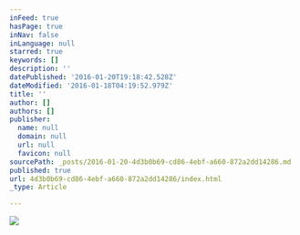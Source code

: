```yaml
---
inFeed: true
hasPage: true
inNav: false
inLanguage: null
starred: true
keywords: []
description: ''
datePublished: '2016-01-20T19:18:42.528Z'
dateModified: '2016-01-18T04:19:52.979Z'
title: ''
author: []
authors: []
publisher:
  name: null
  domain: null
  url: null
  favicon: null
sourcePath: _posts/2016-01-20-4d3b0b69-cd86-4ebf-a660-872a2dd14286.md
published: true
url: 4d3b0b69-cd86-4ebf-a660-872a2dd14286/index.html
_type: Article

---
```

![](https://the-grid-user-content.s3-us-west-2.amazonaws.com/f8aebff0-1fe3-47bb-9051-32e08353c375.jpg)